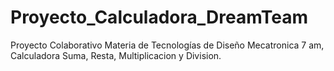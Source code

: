 # Proyecto_Calculadora_DreamTeam
Proyecto Colaborativo Materia de Tecnologías de Diseño Mecatronica 7 am, Calculadora Suma, Resta, Multiplicacion y Division.
